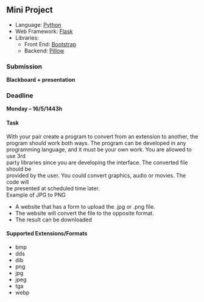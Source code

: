 ## Mini Project

- Language: [Python](https://www.python.org/)
- Web Framework: [Flask](https://flask.palletsprojects.com/en/2.0.x/)
- Libraries:
  - Front End: [Bootstrap](https://getbootstrap.com/)
  - Backend: [Pillow](https://pillow.readthedocs.io/en/stable/)

### Submission

**Blackboard + presentation**

### Deadline

**Monday – 16/5/1443h**

#### Task

With your pair create a program to convert from an extension to another, the <br />
program should work both ways. The program can be developed in any <br />
programming language, and it must be your own work. You are allowed to use 3rd<br />
party libraries since you are developing the interface. The converted file should be<br />
provided by the user. You could convert graphics, audio or movies. The code will<br />
be presented at scheduled time later.<br />
Example of JPG to PNG<br />

- A website that has a form to upload the .jpg or .png file.
- The website will convert the file to the opposite format.
- The result can be downloaded

#### Supported Extensions/Formats

- bmp
- dds
- dib
- png
- jpg
- jpeg
- tga
- webp
